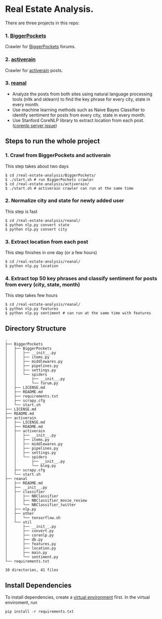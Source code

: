 # Real Estate Analysis.
There are three projects in this repo:
### 1. [BiggerPockets](https://github.com/yyao007/real-estate-analysis/tree/master/BiggerPockets)
Crawler for [BiggerPockets](https://www.biggerpockets.com/forums) forums.
### 2. [activerain](https://github.com/yyao007/real-estate-analysis/tree/master/activerain)
Crawler for [activerain](http://activerain.com/bloghome) posts.
### 3. [reanal](https://github.com/yyao007/real-estate-analysis/tree/master/reanal)
+ Analyze the posts from both sites using natural language processing tools (nltk and sklearn) to find the key phrase for every city, state in every month.
+ Use machine learning methods such as Naive Bayes Classifier to identify sentiment for posts from every city, state in every month.
+ Use Stanford CoreNLP library to extract location from each post. ([corenlp server issue](https://github.com/yyao007/real-estate-analysis/blob/master/reanal/README.md#corenlp-server-issue))

## Steps to run the whole project
### 1. Crawl from BiggerPockets and activerain
This step takes about two days
```
$ cd /real-estate-analysis/BiggerPockets/
$ ./start.sh # run BiggerPockets crawler
$ cd /real-estate-analysis/activerain/
$ ./start.sh # activerain crawler can run at the same time
```
### 2. Normalize city and state for newly added user
This step is fast
```
$ cd /real-estate-analysis/reanal/
$ python nlp.py convert state
$ python nlp.py convert city
```
### 3. Extract location from each post
This step finishes in one day (or a few hours)
```
$ cd /real-estate-analysis/reanal/
$ python nlp.py location
```
### 4. Extract top 50 key phrases and classify sentiment for posts from every (city, state, month)
This step takes few hours
```
$ cd /real-estate-analysis/reanal/
$ python nlp.py features
$ python nlp.py sentiment # can run at the same time with features
```

## Directory Structure
```
.
├── BiggerPockets
│   ├── BiggerPockets
│   │   ├── __init__.py
│   │   ├── items.py
│   │   ├── middlewares.py
│   │   ├── pipelines.py
│   │   ├── settings.py
│   │   └── spiders
│   │       ├── __init__.py
│   │       └── forum.py
│   ├── LICENSE.md
│   ├── README.md
│   ├── requirements.txt
│   ├── scrapy.cfg
│   └── start.sh
├── LICENSE.md
├── README.md
├── activerain
│   ├── LICENSE.md
│   ├── README.md
│   ├── activerain
│   │   ├── __init__.py
│   │   ├── items.py
│   │   ├── middlewares.py
│   │   ├── pipelines.py
│   │   ├── settings.py
│   │   └── spiders
│   │       ├── __init__.py
│   │       └── blog.py
│   ├── scrapy.cfg
│   └── start.sh
├── reanal
│   ├── README.md
│   ├── __init__.py
│   ├── classifier
│   │   ├── NBClassifier
│   │   ├── NBClassifier_movie_review
│   │   └── NBClassifier_twitter
│   ├── nlp.py
│   ├── other
│   │   └── tensorflow.sh
│   └── util
│       ├── __init__.py
│       ├── convert.py
│       ├── corenlp.py
│       ├── db.py
│       ├── features.py
│       ├── location.py
│       ├── main.py
│       └── sentiment.py
└── requirements.txt

10 directories, 41 files
```

## Install Dependencies
To install dependencies, create a [virtual environment](https://virtualenv.pypa.io/en/stable/userguide/) first. In the virtual enviroment, run
```
pip install -r requirements.txt
```

